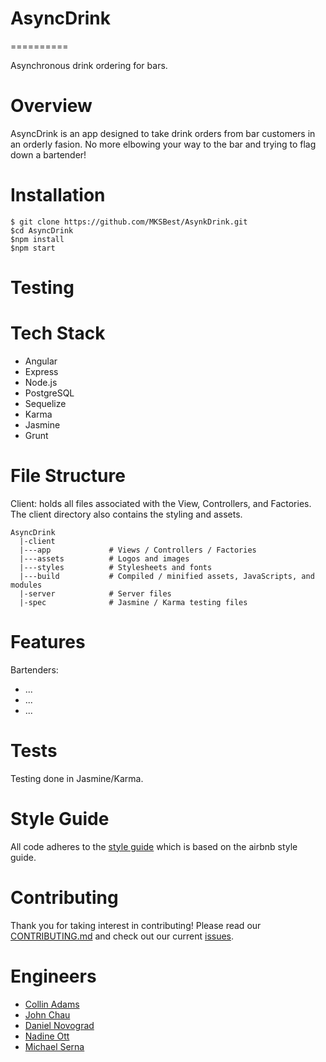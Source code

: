 # AsyncDrink
==========

<!-- TODO: Insert build status from travis -->

Asynchronous drink ordering for bars.

Overview 
======
AsyncDrink is an app designed to take drink orders from bar customers in an orderly fasion. No more elbowing your way to the bar and trying to flag down a bartender!

Installation
=============
<!-- TODO: -->
```
$ git clone https://github.com/MKSBest/AsynkDrink.git
$cd AsyncDrink
$npm install
$npm start
```

<!-- TODO: For an in depth guide, please refer to our [Getting Started] (insert url here) page. -->

Testing
=============
<!-- TODO: -server side unit tests: `grunt test` -->
<!-- TODO: -client side unit tests: `grunt karma` -->

<!-- TODO: For an in depth guide, please refer to our [Testing](insert url) page. -->

Tech Stack
==========
<!-- TODO: insert log pictures of Angular, Node, Express, Karma, Jasmine, Grunt -->
- Angular
- Express
- Node.js
- PostgreSQL
- Sequelize
- Karma
- Jasmine
- Grunt

File Structure
==========

Client: holds all files associated with the View, Controllers, and Factories. The client directory also contains the styling and assets.

<!-- TODO: Server: contains the server, middleware, express routing, and helper functions. -->

<!-- TODO: Specs: contains all Jasmine/Karma tests. -->

<!-- TODO: -->

```
AsyncDrink
  |-client
  |---app             # Views / Controllers / Factories
  |---assets          # Logos and images
  |---styles          # Stylesheets and fonts
  |---build           # Compiled / minified assets, JavaScripts, and modules
  |-server            # Server files
  |-spec              # Jasmine / Karma testing files

```

# Features
<!-- TODO: Customers: -->


Bartenders:
<!-- TODO: -->


<!-- TODO: # Future Features -->
- ...
- ...
- ...

# Tests
Testing done in Jasmine/Karma. 
<!-- TODO: Coverage [80%] -->

# Style Guide
All code adheres to the [style guide](https://github.com/MKSBest/AsyncDrink/blob/master/_STYLE-GUIDE.md) which is based on the airbnb style guide.

Contributing
=========
Thank you for taking interest in contributing! Please read our [CONTRIBUTING.md](https://github.com/MKSBest/AsyncDrink/blob/master/_CONTRIBUTING.md) and check out our current [issues](https://github.com/MKSBest/AsyncDrink/issues).

Engineers
==========
- [Collin Adams](https://github.com/collinadams)
- [John Chau](https://github.com/ydjjabt)
- [Daniel Novograd](https://github.com/danielnovograd)
- [Nadine Ott](https://github.com/nadineott)
- [Michael Serna](https://github.com/michaelserna)
